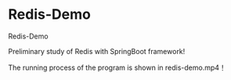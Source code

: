 # Redis-Demo

Redis-Demo

Preliminary study of Redis with SpringBoot framework!

The running process of the program is shown in redis-demo.mp4！
